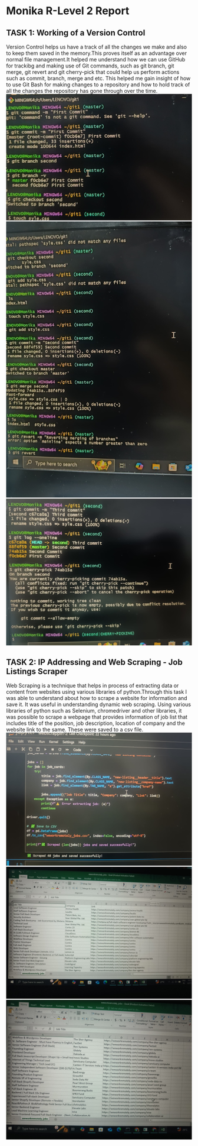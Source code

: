# Monika R-Level 2 Report 
## TASK 1: Working of a Version Control
Version Control helps us have a track of all the changes we make and also to keep them saved in the memory.This proves itself as an advantage over normal file management.It helped me understand how we can use GitHub for trackibg and making use of Git commands, such as git branch, git merge, git revert and git cherry-pick that could help us perform actions such as commit, branch, merge and etc.
This helped me gain insight of how to use Git Bash for making changes to a repository and how to hold track of all the changes the repository has gone through over the time.
![image](https://raw.githubusercontent.com/MonikaRGowda/clcylevel2/refs/heads/main/WhatsApp%20Image%202025-03-28%20at%2020.18.38%20(1).jpeg)
![image](https://raw.githubusercontent.com/MonikaRGowda/clcylevel2/refs/heads/main/WhatsApp%20Image%202025-03-28%20at%2020.18.38.jpeg)
![image](https://raw.githubusercontent.com/MonikaRGowda/clcylevel2/refs/heads/main/WhatsApp%20Image%202025-03-28%20at%2020.18.37%20(1).jpeg)


## TASK 2: IP Addressing and Web Scraping - Job Listings Scraper
Web Scraping is a technique that helps in process of extracting data or content from websites using various libraries of python.Through this task I was able to understand about how to scrape a website for information and save it. It was useful in understanding dynamic web scraping.
Using various libraries of python such as Selenium, chromedriver and other libraries, it was possible to scrape a webpage that provides information of job list that includes title of the position, job description, location of company and the website link to the same. These were saved to a csv file.
![image](https://raw.githubusercontent.com/MonikaRGowda/clcylevel2/refs/heads/main/WhatsApp%20Image%202025-03-28%20at%2020.18.36%20(1).jpeg)
![image](https://raw.githubusercontent.com/MonikaRGowda/clcylevel2/refs/heads/main/WhatsApp%20Image%202025-03-28%20at%2020.18.37.jpeg)
![image](https://raw.githubusercontent.com/MonikaRGowda/clcylevel2/refs/heads/main/WhatsApp%20Image%202025-03-28%20at%2020.18.36.jpeg)
